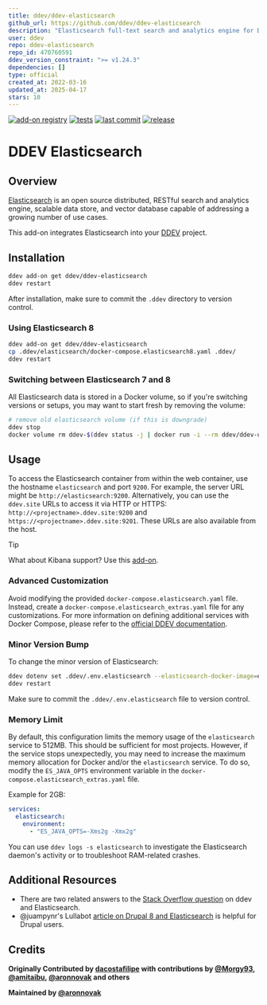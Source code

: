 ```yaml
---
title: ddev/ddev-elasticsearch
github_url: https://github.com/ddev/ddev-elasticsearch
description: "Elasticsearch full-text search and analytics engine for DDEV"
user: ddev
repo: ddev-elasticsearch
repo_id: 470760591
ddev_version_constraint: ">= v1.24.3"
dependencies: []
type: official
created_at: 2022-03-16
updated_at: 2025-04-17
stars: 10
---
```


[![add-on registry](https://img.shields.io/badge/DDEV-Add--on_Registry-blue)](https://addons.ddev.com)
[![tests](https://github.com/ddev/ddev-elasticsearch/actions/workflows/tests.yml/badge.svg?branch=main)](https://github.com/ddev/ddev-elasticsearch/actions/workflows/tests.yml?query=branch%3Amain)
[![last commit](https://img.shields.io/github/last-commit/ddev/ddev-elasticsearch)](https://github.com/ddev/ddev-elasticsearch/commits)
[![release](https://img.shields.io/github/v/release/ddev/ddev-elasticsearch)](https://github.com/ddev/ddev-elasticsearch/releases/latest)

# DDEV Elasticsearch

## Overview

[Elasticsearch](https://www.elastic.co/elasticsearch) is an open source distributed, RESTful search and analytics engine, scalable data store, and vector database capable of addressing a growing number of use cases.

This add-on integrates Elasticsearch into your [DDEV](https://ddev.com/) project.

## Installation

```bash
ddev add-on get ddev/ddev-elasticsearch
ddev restart
```

After installation, make sure to commit the `.ddev` directory to version control.

### Using Elasticsearch 8

```bash
ddev add-on get ddev/ddev-elasticsearch
cp .ddev/elasticsearch/docker-compose.elasticsearch8.yaml .ddev/
ddev restart
```

### Switching between Elasticsearch 7 and 8

All Elasticsearch data is stored in a Docker volume, so if you're switching versions or setups, you may want to start fresh by removing the volume:

```bash
# remove old elasticsearch volume (if this is downgrade)
ddev stop
docker volume rm ddev-$(ddev status -j | docker run -i --rm ddev/ddev-utilities jq -r '.raw.name')_elasticsearch
```

## Usage

To access the Elasticsearch container from within the web container, use the hostname `elasticsearch` and port `9200`. For example, the server URL might be `http://elasticsearch:9200`. Alternatively, you can use the `ddev.site` URLs to access it via HTTP or HTTPS: `http://<projectname>.ddev.site:9200` and `https://<projectname>.ddev.site:9201`. These URLs are also available from the host.

> [!TIP]
> What about Kibana support? Use this [add-on](https://github.com/JanoPL/ddev-kibana).

### Advanced Customization

Avoid modifying the provided `docker-compose.elasticsearch.yaml` file. Instead, create a `docker-compose.elasticsearch_extras.yaml` file for any customizations. For more information on defining additional services with Docker Compose, please refer to the [official DDEV documentation](https://ddev.readthedocs.io/en/stable/users/extend/custom-compose-files/).

### Minor Version Bump

To change the minor version of Elasticsearch:

```bash
ddev dotenv set .ddev/.env.elasticsearch --elasticsearch-docker-image=elasticsearch:7.17.14
ddev restart
```

Make sure to commit the `.ddev/.env.elasticsearch` file to version control.

### Memory Limit

By default, this configuration limits the memory usage of the `elasticsearch` service to 512MB. This should be sufficient for most projects. However, if the service stops unexpectedly, you may need to increase the maximum memory allocation for Docker and/or the `elasticsearch` service. To do so, modify the `ES_JAVA_OPTS` environment variable in the `docker-compose.elasticsearch_extras.yaml` file.

Example for 2GB:

```yaml
services:
  elasticsearch:
    environment:
      - "ES_JAVA_OPTS=-Xms2g -Xmx2g"
```

You can use `ddev logs -s elasticsearch` to investigate the Elasticsearch daemon's activity or to troubleshoot RAM-related crashes.

## Additional Resources

* There are two related answers to the [Stack Overflow question](https://stackoverflow.com/questions/54575785/how-can-i-use-an-elasticsearch-add-on-container-service-with-ddev) on ddev and Elasticsearch.
* @juampynr's Lullabot [article on Drupal 8 and Elasticsearch](https://www.lullabot.com/articles/indexing-content-from-drupal-8-to-elasticsearch) is helpful for Drupal users.

## Credits

**Originally Contributed by [dacostafilipe](https://github.com/dacostafilipe) with contributions by [@Morgy93](https://github.com/Morgy93), [@amitaibu](https://github.com/amitaibu), [@aronnovak](https://github.com/aronnovak) and others**

**Maintained by [@aronnovak](https://github.com/aronnovak)**
